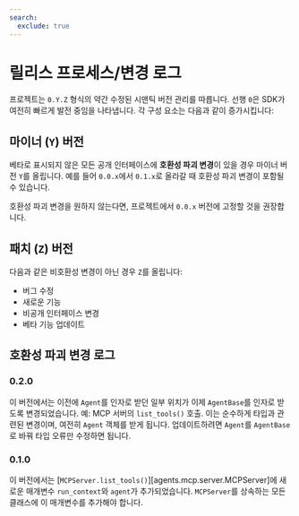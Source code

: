 ```yaml
---
search:
  exclude: true
---
```

# 릴리스 프로세스/변경 로그

프로젝트는 `0.Y.Z` 형식의 약간 수정된 시맨틱 버전 관리를 따릅니다. 선행 `0`은 SDK가 여전히 빠르게 발전 중임을 나타냅니다. 각 구성 요소는 다음과 같이 증가시킵니다:

## 마이너 (`Y`) 버전

베타로 표시되지 않은 모든 공개 인터페이스에 **호환성 파괴 변경**이 있을 경우 마이너 버전 `Y`를 올립니다. 예를 들어 `0.0.x`에서 `0.1.x`로 올라갈 때 호환성 파괴 변경이 포함될 수 있습니다.

호환성 파괴 변경을 원하지 않는다면, 프로젝트에서 `0.0.x` 버전에 고정할 것을 권장합니다.

## 패치 (`Z`) 버전

다음과 같은 비호환성 변경이 아닌 경우 `Z`를 올립니다:

- 버그 수정
- 새로운 기능
- 비공개 인터페이스 변경
- 베타 기능 업데이트

## 호환성 파괴 변경 로그

### 0.2.0

이 버전에서는 이전에 `Agent`를 인자로 받던 일부 위치가 이제 `AgentBase`를 인자로 받도록 변경되었습니다. 예: MCP 서버의 `list_tools()` 호출. 이는 순수하게 타입과 관련된 변경이며, 여전히 `Agent` 객체를 받게 됩니다. 업데이트하려면 `Agent`를 `AgentBase`로 바꿔 타입 오류만 수정하면 됩니다.

### 0.1.0

이 버전에서는 [`MCPServer.list_tools()`][agents.mcp.server.MCPServer]에 새로운 매개변수 `run_context`와 `agent`가 추가되었습니다. `MCPServer`를 상속하는 모든 클래스에 이 매개변수를 추가해야 합니다.